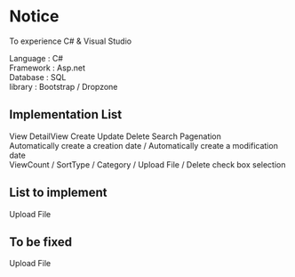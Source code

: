# Notice

To experience C# & Visual Studio

Language : C# <br>
Framework : Asp.net <br>
Database : SQL <br>
library : Bootstrap / Dropzone <br>


## Implementation List
View DetailView Create Update Delete Search Pagenation <br>
Automatically create a creation date / Automatically create a modification date <br>
ViewCount / SortType / Category / Upload File / Delete check box selection


## List to implement
Upload File


## To be fixed

Upload File
